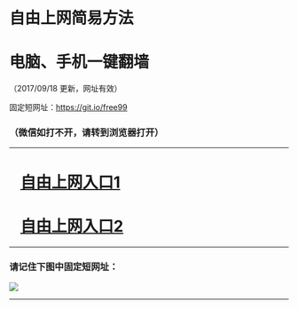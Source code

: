 ﻿# 自由上网简易方法

# 电脑、手机一键翻墙

（2017/09/18 更新，网址有效）

固定短网址：https://git.io/free99

### （微信如打不开，请转到浏览器打开）


***





# &nbsp;&nbsp; <a href="http://ft409721043.fwq-tz1005.info/fwqtz01.html?t=091800117292 " target="_blank">自由上网入口1</a>
# &nbsp;&nbsp; <a href="http://ft2287128261.fwq-tz1006.info/fwqtz02.html?t=091800113872 " target="_blank">自由上网入口2</a>
***

### 请记住下图中固定短网址：

<img src="https://s3-us-west-2.amazonaws.com/fwq-1001/yjfq-20170905okok.png" /> 


***

